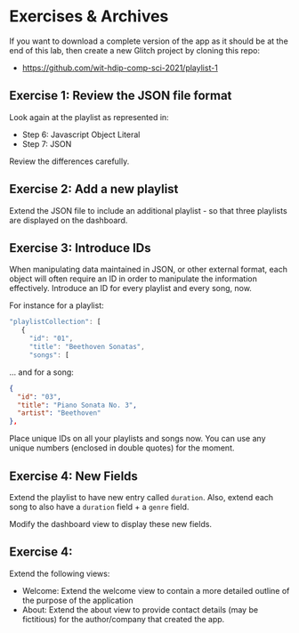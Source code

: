 # Exercises & Archives

If you want to download a complete version of the app as it should be at the end of this lab, then create a new Glitch project by cloning this repo:

- <https://github.com/wit-hdip-comp-sci-2021/playlist-1>

## Exercise 1: Review the JSON file format

Look again at the playlist as represented in:

- Step 6: Javascript Object Literal
- Step 7: JSON

Review the differences carefully.

## Exercise 2: Add a new playlist

Extend the JSON file to include an additional playlist - so that three playlists are displayed on the dashboard.

## Exercise 3: Introduce IDs

When manipulating data maintained in JSON, or other external format, each object will often require an ID in order to manipulate the information effectively. Introduce an ID for every playlist and every song, now.

For instance for a playlist:

~~~js
"playlistCollection": [
   {
     "id": "01",
     "title": "Beethoven Sonatas",
     "songs": [
~~~

... and for a song:

~~~json
{
  "id": "03",
  "title": "Piano Sonata No. 3",
  "artist": "Beethoven"
},
~~~

Place unique IDs on all your playlists and songs now. You can use any unique numbers (enclosed in double quotes) for the moment.

## Exercise 4: New Fields

Extend the playlist to have new entry called `duration`. Also, extend each song to also have a `duration` field + a `genre` field.

Modify the dashboard view to display these new fields.

## Exercise 4: 

Extend the following views:

- Welcome: Extend the welcome view to contain a more detailed outline of the purpose of the application
- About: Extend the about view to provide contact details (may be fictitious) for the author/company that created the app.

